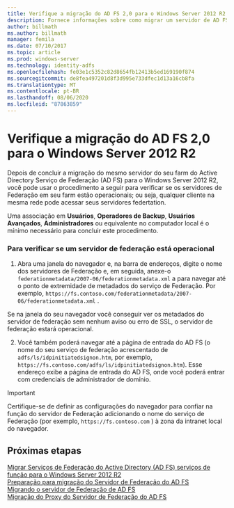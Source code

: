 ```yaml
---
title: Verifique a migração do AD FS 2,0 para o Windows Server 2012 R2
description: Fornece informações sobre como migrar um servidor de AD FS para o Windows Server 2012 R2.
author: billmath
ms.author: billmath
manager: femila
ms.date: 07/10/2017
ms.topic: article
ms.prod: windows-server
ms.technology: identity-adfs
ms.openlocfilehash: fe03e1c5352c82d8654fb12413b5ed169190f874
ms.sourcegitcommit: de8fea497201d8f3d995e733dfec1d13a16cb8fa
ms.translationtype: MT
ms.contentlocale: pt-BR
ms.lasthandoff: 08/06/2020
ms.locfileid: "87863859"
---
```

# <a name="verify-the-ad-fs-20-migration-to-windows-server-2012-r2"></a>Verifique a migração do AD FS 2,0 para o Windows Server 2012 R2

Depois de concluir a migração do mesmo servidor do seu farm do Active Directory Serviço de Federação (AD FS) para o Windows Server 2012 R2, você pode usar o procedimento a seguir para verificar se os servidores de Federação em seu farm estão operacionais; ou seja, qualquer cliente na mesma rede pode acessar seus servidores federtation.  
  
Uma associação em **Usuários**, **Operadores de Backup**, **Usuários Avançados**, **Administradores** ou equivalente no computador local é o mínimo necessário para concluir este procedimento.
  
### <a name="to-verify-that-a-federation-server-is-operational"></a>Para verificar se um servidor de federação está operacional  
  
1.  Abra uma janela do navegador e, na barra de endereços, digite o nome dos servidores de Federação e, em seguida, anexe-o `federationmetadata/2007-06/federationmetadata.xml` a para navegar até o ponto de extremidade de metadados do serviço de Federação. Por exemplo, `https://fs.contoso.com/federationmetadata/2007-06/federationmetadata.xml` .  
  
Se na janela do seu navegador você conseguir ver os metadados do servidor de federação sem nenhum aviso ou erro de SSL, o servidor de federação estará operacional.  
  
2. Você também poderá navegar até a página de entrada do AD FS (o nome do seu serviço de federação acrescentado de `adfs/ls/idpinitiatedsignon.htm`, por exemplo, `https://fs.contoso.com/adfs/ls/idpinitiatedsignon.htm`).  Esse endereço exibe a página de entrada do AD FS, onde você poderá entrar com credenciais de administrador de domínio.  
  
> [!IMPORTANT]
>  Certifique-se de definir as configurações do navegador para confiar na função do servidor de Federação adicionando o nome do serviço de Federação (por exemplo, `https://fs.contoso.com` ) à zona da intranet local do navegador.  
  
## <a name="next-steps"></a>Próximas etapas
 [Migrar Serviços de Federação do Active Directory (AD FS) serviços de função para o Windows Server 2012 R2](migrate-ad-fs-service-role-to-windows-server-r2.md)   
 [Preparação para migração do Servidor de Federação do AD FS](prepare-migrate-ad-fs-server-r2.md)  
 [Migrando o servidor de Federação de AD FS](migrate-ad-fs-fed-server-r2.md)   
 [Migração do Proxy do Servidor de Federação do AD FS](migrate-fed-server-proxy-r2.md)   
